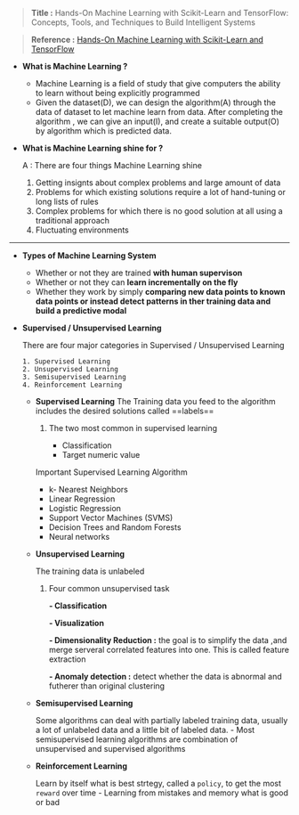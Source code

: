 > **Title :** Hands-On Machine Learning with Scikit-Learn and TensorFlow: Concepts, Tools, and Techniques to Build Intelligent Systems

> **Reference :** [Hands-On Machine Learning with Scikit-Learn and TensorFlow](http://shop.oreilly.com/product/0636920052289.do)


- **What is Machine Learning ?**
  - Machine Learning is a field of study that give computers the ability to learn without being explicitly programmed
  - Given the dataset(D), we can design the algorithm(A) through the data of dataset to let machine learn from data. After completing the algorithm , we can give an input(I), and create a suitable output(O) by algorithm which is predicted data.

- **What is Machine Learning shine for ?**

  A : There are four things Machine Learning shine

  1. Getting insignts about complex problems and large amount of data
  2. Problems for which existing solutions require a lot of hand-tuning or long lists of rules
  3. Complex problems for which there is no good solution at all using a traditional approach
  4. Fluctuating environments

---
- **Types of Machine Learning System**
  - Whether or not they are trained **with human supervison**
  - Whether or not they can **learn incrementally on the fly**
  - Whether they work by simply **comparing new data points to known data points or instead detect patterns in ther training data and build a predictive modal**

- **Supervised / Unsupervised Learning**

  There are four major categories in Supervised / Unsupervised Learning

      1. Supervised Learning
      2. Unsupervised Learning
      3. Semisupervised Learning
      4. Reinforcement Learning

    - **Supervised Learning**
     The Training data you feed to the algorithm includes the desired solutions called ==labels==
        1. The two most common in supervised learning

            - Classification
            - Target numeric value

         Important Supervised Learning Algorithm

        -  k- Nearest Neighbors
        -  Linear Regression
        -  Logistic Regression
        -  Support Vector Machines (SVMS)
        -  Decision Trees and Random Forests
        -  Neural networks

    - **Unsupervised Learning**

         The training data is unlabeled

        1. Four common unsupervised task

            **- Classification**

            **- Visualization**

            **- Dimensionality Reduction :** the goal is to simplify the data ,and merge serveral correlated features into one. This is called feature extraction

            **- Anomaly detection :** detect whether the data is abnormal and futherer than original clustering

    - **Semisupervised Learning**

        Some algorithms can deal with partially labeled training data, usually a lot of unlabeled data and a little bit of labeled data.
          - Most semisupervised learning algorithms are combination of unsupervised and supervised algorithms

    - **Reinforcement Learning**

        Learn by itself what is best strtegy, called a `policy`, to get the most `reward` over time
          - Learning from mistakes and memory what is good or bad
